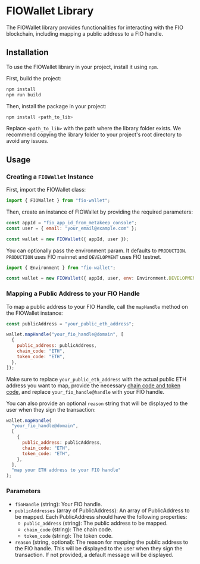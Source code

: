 # FIOWallet Library

The FIOWallet library provides functionalities for interacting with the FIO blockchain, including mapping a public address to a FIO handle.

## Installation

To use the FIOWallet library in your project, install it using `npm`.

First, build the project:

```bash
npm install
npm run build
```

Then, install the package in your project:

```bash
npm install <path_to_lib>
```

Replace `<path_to_lib>` with the path where the library folder exists. We recommend copying the library folder to your project's root directory to avoid any issues.

## Usage

### Creating a `FIOWallet` Instance

First, import the FIOWallet class:

```js
import { FIOWallet } from "fio-wallet";
```

Then, create an instance of FIOWallet by providing the required parameters:

```js
const appId = "fio_app_id_from_metakeep_console";
const user = { email: "your_email@example.com" };

const wallet = new FIOWallet({ appId, user });
```

You can optionally pass the environment param. It defaults to `PRODUCTION`. `PRODUCTION` uses FIO mainnet and `DEVELOPMENT` uses FIO testnet.

```js
import { Environment } from "fio-wallet";

const wallet = new FIOWallet({ appId, user, env: Environment.DEVELOPMENT });
```

### Mapping a Public Address to your FIO Handle

To map a public address to your FIO Handle, call the `mapHandle` method on the FIOWallet instance:

```js
const publicAddress = "your_public_eth_address";

wallet.mapHandle("your_fio_handle@domain", [
  {
    public_address: publicAddress,
    chain_code: "ETH",
    token_code: "ETH",
  },
]);
```

Make sure to replace `your_public_eth_address` with the actual public ETH address you want to map, provide the necessary [chain code and token code](https://github.com/fioprotocol/fips/blob/master/fip-0015.md), and replace `your_fio_handle@handle` with your FIO handle.

You can also provide an optional `reason` string that will be displayed to the user when they sign the transaction:

```js
wallet.mapHandle(
  "your_fio_handle@domain",
  [
    {
      public_address: publicAddress,
      chain_code: "ETH",
      token_code: "ETH",
    },
  ],
  "map your ETH address to your FIO handle"
);
```

### Parameters

- `fioHandle` (string): Your FIO handle.
- `publicAddresses` (array of PublicAddress): An array of PublicAddress to be mapped. Each PublicAddress should have the following properties:
  - `public_address` (string): The public address to be mapped.
  - `chain_code` (string): The chain code.
  - `token_code` (string): The token code.
- `reason` (string, optional): The reason for mapping the public address to the FIO handle. This will be displayed to the user when they sign the transaction.
  If not provided, a default message will be displayed.

